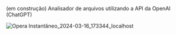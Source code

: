 (em construção)
Analisador de arquivos utilizando a API da OpenAI (ChatGPT)

![Opera Instantâneo_2024-03-16_173344_localhost](https://github.com/fractalxg/portfolio-openai/assets/147837025/ea2bdc34-1d3b-4d96-bc26-9c23d27d4e78)

